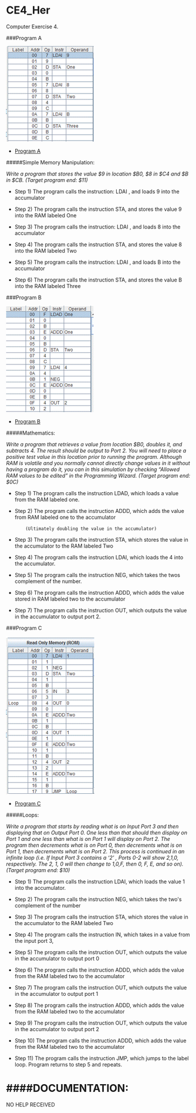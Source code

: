 CE4_Her
=======

Computer Exercise 4.


###Program A

![alt text](https://github.com/vipersfly23/CE4_Her/blob/master/Program_A.GIF?raw=true "Program A")

* [Program A](https://github.com/vipersfly23/CE4_Her/blob/master/Program_A_Her.psm)

#####Simple Memory Manipulation: 

*Write a program that stores the value $9 in location $B0, $8 in $C4 and $B in $CB. (Target program end: $11)*

*  Step 1) The program calls the instruction: LDAI , and loads 9 into the accumulator

*  Step 2) The program calls the instruction STA, and stores the value 9 into the RAM labeled One

*  Step 3) The program calls the instruction: LDAI , and loads 8 into the accumulator
    
*  Step 4) The program calls the instruction STA, and stores the value 8 into the RAM labeled Two

*  Step 5) The program calls the instruction: LDAI , and loads B into the accumulator

*  Step 6) The program calls the instruction STA, and stores the value B into the RAM labeled Three


###Program B

![alt text](https://github.com/vipersfly23/CE4_Her/blob/master/Program_B.GIF?raw=true "Program B")

* [Program B](https://github.com/vipersfly23/CE4_Her/blob/master/Program_B_Her.psm)

#####Mathematics: 

*Write a program that retrieves a value from location $B0, doubles it, and subtracts 4.  The result should be output to Port 2. You will need to place a positive test value in this location prior to running the program.  Although RAM is volatile and you normally cannot directly change values in it without having a program do it, you can in this simulation by checking “Allowed RAM values to be edited” in the Programming Wizard.  (Target program end: $0C)*

*   Step 1) The program calls the instruction LDAD, which loads a value from the RAM labeled one.

*   Step 2) The program calls the instruction ADDD, which adds the value from RAM labeled one to the accumulator

            (Ultimately doubling the value in the accumulator)

*   Step 3) The program calls the instruction STA, which stores the value in the accumulator to the RAM labeled Two

*   Step 4) The program calls the instruction LDAI, which loads the 4 into the accumulator.

*   Step 5) The program calls the instruction NEG, which takes the twos complement of the number.

*   Step 6) The program calls the instruction ADDD, which adds the value stored in RAM labeled two to the accumulator

*   Step 7) The program calls the instruction OUT, which outputs the value in the accumulator to output port 2.


###Program C

![alt text](https://github.com/vipersfly23/CE4_Her/blob/master/Program_C.GIF?raw=true "Program C")

* [Program C](https://github.com/vipersfly23/CE4_Her/blob/master/Program_C_Her.psm)

#####Loops: 

*Write a program that starts by reading what is on Input Port 3 and then displaying that on Output Port 0.  One less than that should then display on Port 1 and one less than what is on Port 1 will display on Port 2.  The program then decrements what is on Port 0, then decrements what is on Port 1, then decrements what is on Port 2.  This process is continued in an infinite loop (i.e. If Input Port 3 contains a ‘2’ , Ports 0-2 will show 2,1,0, respectively.  The 2, 1, 0 will then change to 1,0,F, then 0, F, E, and so on). (Target program end: $10)*

*   Step 1) The program calls the instruction LDAI, which loads the value 1 into the accumulator.

*   Step 2) The program calls the instruction NEG, which takes the two's complement of the number

*   Step 3) The program calls the instruction STA, which stores the value in the accumulator to the RAM labeled Two

*   Step 4) The program calls the instruction IN, which takes in a value from the input port 3,

*   Step 5) The program calls the instruction OUT, which outputs the value in the accumulator to output port 0

*   Step 6) The program calls the instruction ADDD, which adds the value from the RAM labeled two to the accumulator

*   Step 7) The program calls the instruction OUT, which outputs the value in the accumulator to output port 1

*   Step 8) The program calls the instruction ADDD, which adds the value from the RAM labeled two to the accumulator

*   Step 9) The program calls the instruction OUT, which outputs the value in the accumulator to output port 2

*   Step 10) The program calls the instruction ADDD, which adds the value from the RAM labeled two to the accumulator

*   Step 11) The program calls the instruction JMP, which jumps to the label loop. Program returns to step 5 and                 repeats.


####DOCUMENTATION:
=======
NO HELP RECEIVED

